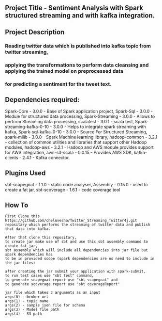 ## Project Title - Sentiment Analysis with Spark structured streaming and with kafka integration.

## Project Description 

### Reading twitter data which is published into kafka topic from twitter streaming,
### applying the transformations to perform data cleansing and applying the trained model on preprocessed data
### for predicting a sentiment for the tweet text.

## Dependencies required:

Spark-Core - 3.0.0 - Base of Spark application project,
Spark-Sql - 3.0.0 - Module for structured data processing,
Spark-Streaming - 3.0.0 - Allows to perform Streaming data processing,
scalatest - 3.0.1 - scala test,
Spark-streaming-kafka-0-10 - 3.0.0 - Helps to integrate spark streaming with kafka,
Spark-sql-kafka-0-10 - 3.0.0 - Source For Structured Streaming,
spark-mllib - 3.0.0 -  Spark Machine learning library,
hadoop-common - 3.2.1 - collection of common utilities and libraries that support other Hadoop modules,
hadoop-aws - 3.2.1 - Hadoop and AWS module provides support for AWS integration,
aws-s3-scala - 0.0.15 - Provides AWS SDK,
kafka-clients - 2.4.1 - Kafka connector.

## Plugins Used

sbt-scapegoat - 1.1.0 - static code analyser,
Assembly - 0.15.0 - used to create a fat jar,
sbt-scoverage - 1.6.1 - code coverage tool

## How To 

    First Clone this https://github.com/cheluvesha/Twitter_Streaming_Twitter4j.git
    repositary which performs the streaming of twitter data and publish that data into kafka.
    
    After that clone this repositary,
    to create jar make use of sbt and use this sbt assembly command to create fat jar, 
    sbt assembly which will include all dependencies into jar file but spark dependencies has 
    to be in provided scope (spark dependencies are no need to include in the jar files)

    after creating the jar submit your application with spark-submit,
    to run test cases use "sbt test" command,
    to generate scapegoat report use "sbt scapegoat" and
    to generate scoverage report use "sbt coverageReport"  
    
    jar file which takes 3 arguments as an input
    args(0) - broker url
    args(1) - topic name
    args(2) - sample json file for schema
    args(3) - Model file path
    args(4) - S3 path
    
     
